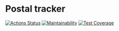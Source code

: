 # Postal tracker

[![Actions Status](https://github.com/shamshaev/postal-tracker/actions/workflows/self-check.yml/badge.svg)](https://github.com/shamshaev/postal-tracker/actions)
[![Maintainability](https://api.codeclimate.com/v1/badges/a4fd58cc033a1d419f44/maintainability)](https://codeclimate.com/github/shamshaev/postal-tracker/maintainability)
[![Test Coverage](https://api.codeclimate.com/v1/badges/a4fd58cc033a1d419f44/test_coverage)](https://codeclimate.com/github/shamshaev/postal-tracker/test_coverage)